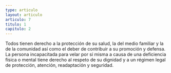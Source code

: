 ```yaml
---
type: articulo
layout: articulo
articulo: 7
titulo: 1
capitulo: 2
---
```

Todos tienen derecho a la protección de su salud, la del medio familiar y la de la comunidad así como el deber de contribuir a su promoción y defensa. La persona incapacitada para velar por sí misma a causa de una deficiencia física o mental tiene derecho al respeto de su dignidad y a un régimen legal de protección, atención, readaptación y seguridad.
